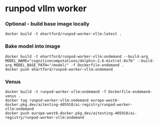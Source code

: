 # runpod vllm worker


### Optional - build base image locally
```shell
docker build -t ehartford/runpod-worker-vllm:latest .
```

### Bake model into image

```shell
docker build -t ehartford/runpod-worker-vllm:ondemand --build-arg MODEL_NAME="cognitivecomputations/dolphin-2.6-mixtral-8x7b" --build-arg MODEL_BASE_PATH="/model/" -f Dockerfile-ondemand .
docker push ehartford/runpod-worker-vllm:ondemand
```
### Venus

```
docker build -t runpod-worker-vllm:ondemand -f Dockerfile-ondemand-venus .
docker tag runpod-worker-vllm:ondemand europe-west6-docker.pkg.dev/aitesting-405910/ai-registry/runpod-worker-vllm:ondemand
docker push europe-west6-docker.pkg.dev/aitesting-405910/ai-registry/runpod-worker-vllm:ondemand
```
